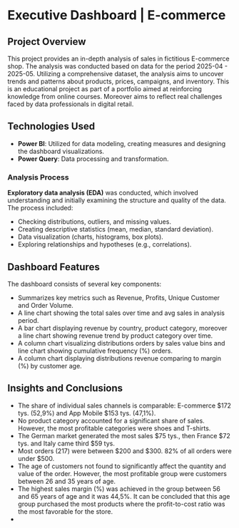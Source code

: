 # Executive Dashboard | E-commerce

## Project Overview
This project provides an in-depth analysis of sales in fictitious E-commerce shop. The analysis was conducted based on data for the period 2025-04 - 2025-05. Utilizing a comprehensive dataset,
the analysis aims to uncover trends and patterns about products, prices, campaigns, and inventory. This is an educational project as part of a portfolio aimed at reinforcing knowledge from online courses.
Moreover aims to reflect real challenges faced by data professionals in digital retail.

## Technologies Used
- **Power BI**: Utilized for data modeling, creating measures and designing the dashboard visualizations.
- **Power Query**: Data processing and transformation.

### Analysis Process ####

**Exploratory data analysis (EDA)** was conducted, which involved understanding and initially examining the structure and quality of the data. The process included:
- Checking distributions, outliers, and missing values.
- Creating descriptive statistics (mean, median, standard deviation).
- Data visualization (charts, histograms, box plots).
- Exploring relationships and hypotheses (e.g., correlations).

## Dashboard Features
The dashboard consists of several key components:
- Summarizes key metrics such as Revenue, Profits, Unique Customer and Order Volume.
- A line chart showing the total sales over time and avg sales in analysis period.
- A bar chart displaying revenue by country, product category, moreover a line chart showing revenue trend by product category over time.
- A column chart visualizing distributions orders by sales value bins and line chart showing cumulative frequency (%) orders.
- A column chart displaying distributions revenue comparing to margin (%) by customer age.

## Insights and Conclusions
- The share of individual sales channels is comparable: E-commerce $172 tys. (52,9%) and App Mobile $153 tys. (47,1%).
- No product category accounted for a significant share of sales. However, the most profitable categories were shoes and T-shirts.
- The German market generated the most sales $75 tys., then France $72 tys. and Italy came third $59 tys.
- Most orders (217) were between $200 and $300. 82% of all orders were under $500.
- The age of customers not found to significantly affect the quantity and value of the order. However, the most profitable group were customers between 26 and 35 years of age.
- The highest sales margin (%) was achieved in the group between 56 and 65 years of age and it was 44,5%. It can be concluded that this age group purchased the most products where the profit-to-cost ratio was the most favorable for the store.
- 

